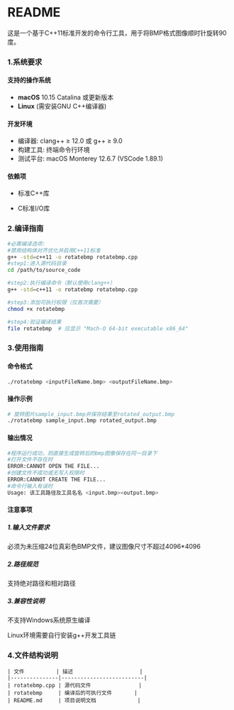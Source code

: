 # README

这是一个基于C++11标准开发的命令行工具，用于将BMP格式图像顺时针旋转90度。

### 1.系统要求

#### 支持的操作系统

- **macOS** 10.15 Catalina 或更新版本
- **Linux** (需安装GNU C++编译器)

#### 开发环境

- 编译器: clang++ ≥ 12.0 或 g++ ≥ 9.0
- 构建工具: 终端命令行环境
- 测试平台: macOS Monterey 12.6.7 (VSCode 1.89.1)

#### 依赖项

- 标准C++库

- C标准I/O库

### 2.编译指南

```bash
#必需编译选项:
#禁用结构体对齐优化并启用C++11标准
g++ -std=c++11 -o rotatebmp rotatebmp.cpp
#step1:进入源代码目录
cd /path/to/source_code

#step2:执行编译命令（默认使用clang++）
g++ -std=c++11 -o rotatebmp rotatebmp.cpp

#step3:添加可执行权限（仅首次需要）
chmod +x rotatebmp

#step4:验证编译结果
file rotatebmp  # 应显示 "Mach-O 64-bit executable x86_64"
```



### 3.使用指南

#### 命令格式

```bash
./rotatebmp <inputFileName.bmp> <outputFileName.bmp>
```

#### 操作示例

```bash
# 旋转图片sample_input.bmp并保存结果至rotated_output.bmp
./rotatebmp sample_input.bmp rotated_output.bmp
```

#### 输出情况

```bash
#程序运行成功，则直接生成旋转后的bmp图像保存在同一目录下
#打开文件不存在时
ERROR:CANNOT OPEN THE FILE...
#创建文件不成功或无写入权限时
ERROR:CANNOT CREATE THE FILE...
#命令行输入有误时
Usage: 该工具路径及工具名名 <input.bmp><output.bmp>
```

#### 注意事项

##### 1.输入文件要求

必须为未压缩24位真彩色BMP文件，建议图像尺寸不超过4096*4096

##### 2.路径规范

支持绝对路径和相对路径

##### 3.兼容性说明

不支持Windows系统原生编译

Linux环境需要自行安装g++开发工具链



### 4.文件结构说明

```
| 文件          | 描述                     |
|---------------|--------------------------|
| rotatebmp.cpp | 源代码文件               |
| rotatebmp     | 编译后的可执行文件       |
| README.md     | 项目说明文档             |
```